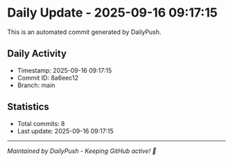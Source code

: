 # Daily Update - 2025-09-16 09:17:15

This is an automated commit generated by DailyPush.

## Daily Activity
- Timestamp: 2025-09-16 09:17:15
- Commit ID: 8a6eec12
- Branch: main

## Statistics
- Total commits: 8
- Last update: 2025-09-16 09:17:15

---
*Maintained by DailyPush - Keeping GitHub active! 🚀*
